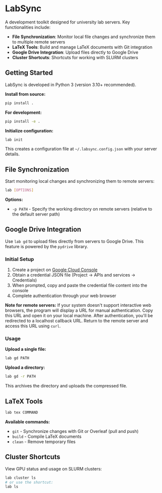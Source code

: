 # LabSync

A development toolkit designed for university lab servers. Key functionalities include:

- **File Synchronization**: Monitor local file changes and synchronize them to multiple remote servers
- **LaTeX Tools**: Build and manage LaTeX documents with Git integration
- **Google Drive Integration**: Upload files directly to Google Drive
- **Cluster Shortcuts**: Shortcuts for working with SLURM clusters

## Getting Started

LabSync is developed in Python 3 (version 3.10+ recommended).

**Install from source:**
```bash
pip install .
```

**For development:**
```bash
pip install -e .
```

**Initialize configuration:**
```bash
lab init
```
This creates a configuration file at `~/.labsync.config.json` with your server details.

## File Synchronization

Start monitoring local changes and synchronizing them to remote servers:
```bash
lab [OPTIONS]
```

**Options:**
- `-p PATH` - Specify the working directory on remote servers (relative to the default server path)

## Google Drive Integration

Use `lab gd` to upload files directly from servers to Google Drive. This feature is powered by the `pydrive` library.

### Initial Setup

1. Create a project on [Google Cloud Console](https://console.cloud.google.com/)
2. Obtain a credential JSON file (Project → APIs and services → Credentials)
3. When prompted, copy and paste the credential file content into the console
4. Complete authentication through your web browser

**Note for remote servers:** If your system doesn't support interactive web browsers, the program will display a URL for manual authentication. Copy this URL and open it on your local machine. After authentication, you'll be redirected to a localhost callback URL. Return to the remote server and access this URL using `curl`.

### Usage

**Upload a single file:**
```bash
lab gd PATH
```

**Upload a directory:**
```bash
lab gd -r PATH
```
This archives the directory and uploads the compressed file.

## LaTeX Tools

```bash
lab tex COMMAND
```

**Available commands:**
- `git` - Synchronize changes with Git or Overleaf (pull and push)
- `build` - Compile LaTeX documents
- `clean` - Remove temporary files

## Cluster Shortcuts

View GPU status and usage on SLURM clusters:

```bash
lab cluster ls
# or use the shortcut:
lab ls
```
